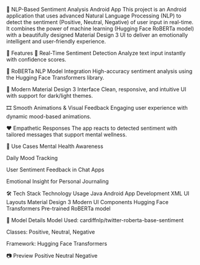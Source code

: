📱 NLP-Based Sentiment Analysis Android App
This project is an Android application that uses advanced Natural Language Processing (NLP) to detect the sentiment (Positive, Neutral, Negative) of user input in real-time. It combines the power of machine learning (Hugging Face RoBERTa model) with a beautifully designed Material Design 3 UI to deliver an emotionally intelligent and user-friendly experience.

🚀 Features
💬 Real-Time Sentiment Detection
Analyze text input instantly with confidence scores.

🤖 RoBERTa NLP Model Integration
High-accuracy sentiment analysis using the Hugging Face Transformers library.

🎨 Modern Material Design 3 Interface
Clean, responsive, and intuitive UI with support for dark/light themes.

🎞️ Smooth Animations & Visual Feedback
Engaging user experience with dynamic mood-based animations.

❤️ Empathetic Responses
The app reacts to detected sentiment with tailored messages that support mental wellness.

🎯 Use Cases
Mental Health Awareness

Daily Mood Tracking

User Sentiment Feedback in Chat Apps

Emotional Insight for Personal Journaling

🛠️ Tech Stack
Technology	Usage
Java 	Android App Development
XML	UI Layouts
Material Design 3	Modern UI Components
Hugging Face Transformers	Pre-trained RoBERTa model

🧠 Model Details
Model Used: cardiffnlp/twitter-roberta-base-sentiment

Classes: Positive, Neutral, Negative

Framework: Hugging Face Transformers

📷 Preview
Positive	Neutral	Negative
